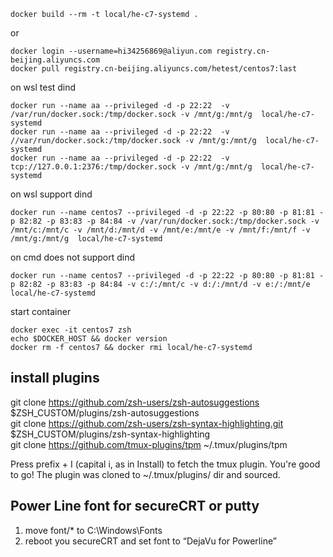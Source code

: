 ```
docker build --rm -t local/he-c7-systemd .
```

or
```
docker login --username=hi34256869@aliyun.com registry.cn-beijing.aliyuncs.com
docker pull registry.cn-beijing.aliyuncs.com/hetest/centos7:last
```


on wsl test dind 
```
docker run --name aa --privileged -d -p 22:22  -v /var/run/docker.sock:/tmp/docker.sock -v /mnt/g:/mnt/g  local/he-c7-systemd
docker run --name aa --privileged -d -p 22:22  -v //var/run/docker.sock:/tmp/docker.sock -v /mnt/g:/mnt/g  local/he-c7-systemd
docker run --name aa --privileged -d -p 22:22  -v tcp://127.0.0.1:2376:/tmp/docker.sock -v /mnt/g:/mnt/g  local/he-c7-systemd
```

on wsl support dind 
```
docker run --name centos7 --privileged -d -p 22:22 -p 80:80 -p 81:81 -p 82:82 -p 83:83 -p 84:84 -v /var/run/docker.sock:/tmp/docker.sock -v /mnt/c:/mnt/c -v /mnt/d:/mnt/d -v /mnt/e:/mnt/e -v /mnt/f:/mnt/f -v /mnt/g:/mnt/g  local/he-c7-systemd
```

on cmd does not support dind
```
docker run --name centos7 --privileged -d -p 22:22 -p 80:80 -p 81:81 -p 82:82 -p 83:83 -p 84:84 -v c:/:/mnt/c -v d:/:/mnt/d -v e:/:/mnt/e  local/he-c7-systemd
```

start container
```
docker exec -it centos7 zsh
echo $DOCKER_HOST && docker version
docker rm -f centos7 && docker rmi local/he-c7-systemd
```


## install plugins
git clone https://github.com/zsh-users/zsh-autosuggestions $ZSH_CUSTOM/plugins/zsh-autosuggestions  
git clone https://github.com/zsh-users/zsh-syntax-highlighting.git $ZSH_CUSTOM/plugins/zsh-syntax-highlighting  
git clone https://github.com/tmux-plugins/tpm ~/.tmux/plugins/tpm

Press prefix + I (capital i, as in Install) to fetch the tmux plugin.
You're good to go! The plugin was cloned to ~/.tmux/plugins/ dir and sourced.


## Power Line font for secureCRT or putty
1. move font/* to C:\Windows\Fonts  
2. reboot you secureCRT and set font to “DejaVu for Powerline”